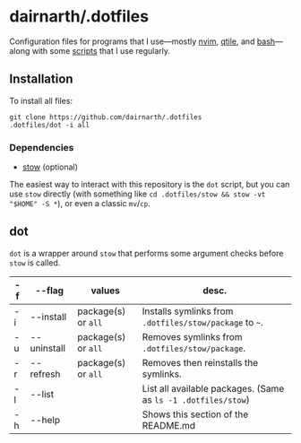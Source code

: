 # dairnarth/.dotfiles

Configuration files for programs that I use—mostly [nvim](https://github.com/dairnarth/.dotfiles/tree/main/stow/nvim/.config/nvim), [qtile](https://github.com/dairnarth/.dotfiles/tree/main/stow/qtile/.config/qtile), and [bash](https://github.com/dairnarth/.dotfiles/tree/main/stow/bash/.config/bash)—along with some [scripts](https://github.com/dairnarth/.dotfiles/tree/main/stow/scripts/.local/share/scripts) that I use regularly.

## Installation

To install all files:

```
git clone https://github.com/dairnarth/.dotfiles
.dotfiles/dot -i all
```

### Dependencies

  - [stow](https://www.gnu.org/software/stow/) (optional)

The easiest way to interact with this repository is the `dot` script, but you can use `stow` directly (with something like `cd .dotfiles/stow && stow -vt "$HOME" -S *`), or even a classic `mv`/`cp`.

## dot

`dot` is a wrapper around `stow` that performs some argument checks before `stow` is called.

| -f | --flag      | values              | desc.                                                         |
|----|-------------|---------------------|---------------------------------------------------------------|
| -i | --install   | package(s) or `all` | Installs symlinks from `.dotfiles/stow/package` to `~`.       |
| -u | --uninstall | package(s) or `all` | Removes symlinks from `.dotfiles/stow/package`.               |
| -r | --refresh   | package(s) or `all` | Removes then reinstalls the symlinks.                         |
| -l | --list      |                     | List all available packages. (Same as `ls -1 .dotfiles/stow`) |
| -h | --help      |                     | Shows this section of the README.md                           |
